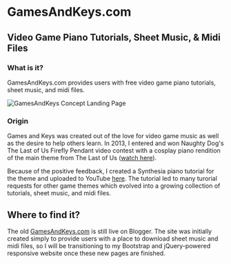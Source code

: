 # GamesAndKeys.com
## Video Game Piano Tutorials, Sheet Music, & Midi Files

### What is it?

GamesAndKeys.com provides users with free video game piano tutorials, sheet music, and midi files. 

<img src="https://lh3.googleusercontent.com/Fp_uddCeeA0brThUPlnp4cebGWeVeZkMCbnzXPOKoaRY2OBcU01lcM4lTBXhX6k16EeA_xb6T_EFoedw1-mpoFFY28bYWg_L_9YFunhbBzLTBqgrNcregsbn3v3aiKGgHqX2JZc7WQG-p0V9AxrsLkHNhORoIj6pa58QIm0xDlhPn-J9muUy9p55X0XJnNkLo8L5560u_u5pSFKe_VUBJbvYDXjkky2b71KMrik7An5l80HJXyHnztnmW2GiZfTDGiKM3Ik7Tgz_Nya0JvF1M1R-RihStUFleJo7Ht4azd2AB-wl_jMICzcODcDV4CZaq-BBG_ruM5KDq94G7pOQpHQ7i40NmWuD-Z603Mf78wiIq2LlzcXRk8yGvFezbqzBDZPxAFp8TK3dOmGXn_yZI7la65WgTZR3b3qVPmtvH5w2rPaImmhhfvY9oXKTVeTSCD4nILYonU4HGqffNbBxKwZ8kYmQnk0OFIlfukry0Nl4y6IOEIiYdT6Vsy-ViSCBP3sAp8kD_gcA6EBDEjEMyT5_RQt2NP52VTweutGSThKX-WW4SgWCz-wT8Su--gbjaoOWMMFiL6iTBrY2dYwvINnwAHaho3NfanWGiQ5yvs83WsPYsDwIDQ=w1278-h627-no" alt="GamesAndKeys Concept Landing Page">

### Origin
Games and Keys was created out of the love for video game music as well as the desire to help others learn. In 2013, I entered and won Naughty Dog's The Last of Us Firefly Pendant video contest with a cosplay piano rendition of the main theme from The Last of Us ([watch here](https://youtu.be/0eacOSCYwnc)). 

Because of the positive feedback, I created a Synthesia piano tutorial for the theme and uploaded to YouTube [here](https://youtu.be/sb2ZC5WjjrA). The tutorial led to many turorial requests for other game themes which evolved into a growing collection of tutorials, sheet music, and midi files. 

## Where to find it?
The old [GamesAndKeys.com](http://www.gamesandkeys.com/) is still live on Blogger. The site was initially created simply to provide users with a place to download sheet music and midi files, so I will be transitioning to my Bootstrap and jQuery-powered responsive website once these new pages are finished.
